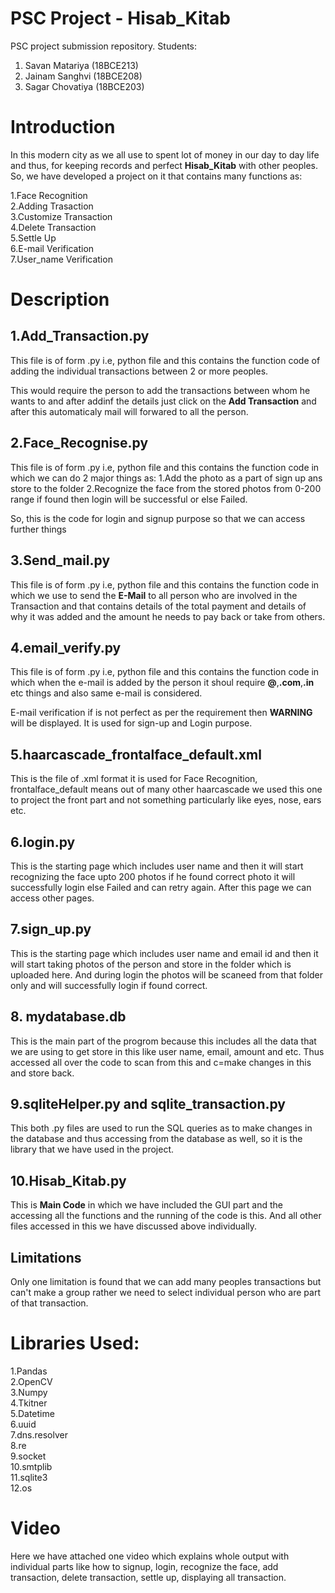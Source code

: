 # PSC Project - Hisab_Kitab

PSC project submission repository.
Students:

1. Savan Matariya (18BCE213)
2. Jainam Sanghvi (18BCE208)
3. Sagar Chovatiya (18BCE203)

# Introduction

In this modern city as we all use to spent lot of money in our day to day life and thus, for keeping records and perfect **Hisab_Kitab** with other peoples. So, we have developed a project on it that contains many functions as:

1.Face Recognition<br/>
2.Adding Trasaction<br/>
3.Customize Transaction<br/>
4.Delete Transaction<br/>
5.Settle Up<br/>
6.E-mail Verification<br/>
7.User_name Verification<br/>

# Description

## 1.Add_Transaction.py
This file is of form .py i.e, python file and this contains the function code of adding the individual transactions between 2 or more peoples.

This would require the person to add the transactions between whom he wants to and after addinf the details just click on the **Add Transaction** and after this automaticaly mail will forwared to all the person.

## 2.Face_Recognise.py
This file is of form .py i.e, python file and this contains the function code in which we can do 2 major things as: 
1.Add the photo as a part of sign up ans store to the folder
2.Recognize the face from the stored photos from 0-200 range if found then login will be successful or else Failed.

So, this is the code for login and signup purpose so that we can access further things

## 3.Send_mail.py
This file is of form .py i.e, python file and this contains the function code in which we use to send the **E-Mail** to all person who are involved in the Transaction and that contains details of the total payment and details of why it was added and the amount he needs to pay back or take from others.

## 4.email_verify.py
This file is of form .py i.e, python file and this contains the function code in which when the e-mail is added by the person it shoul require **@**,**.com**,**.in** etc things and also same e-mail is considered.

E-mail verification if is not perfect as per the requirement then **WARNING** will be displayed. It is used for sign-up and Login purpose.

## 5.haarcascade_frontalface_default.xml
This is the file of .xml format it is used for Face Recognition, frontalface_default means out of many other haarcascade we used this one to project the front part and not something particularly like eyes, nose, ears etc.

## 6.login.py
This is the starting page which includes user name and then it will start recognizing the face upto 200 photos if he found correct photo it will successfully login else Failed and can retry again.
After this page we can access other pages.

## 7.sign_up.py
This is the starting page which includes user name and email id and then it will start taking photos of the person and store in the folder which is uploaded here.
And during login the photos will be scaneed from that folder only and will successfully login if found correct.

## 8. mydatabase.db
This is the main part of the progrom because this includes all the data that we are using to get store in this like user name, email, amount and etc. 
Thus accessed all over the code to scan from this and c=make changes in this and store back.

## 9.sqliteHelper.py and sqlite_transaction.py
This both .py files are used to run the SQL queries as to make changes in the database and thus accessing from the database as well, so it is the library that we have used in the project.

## 10.Hisab_Kitab.py
This is **Main Code** in which we have included the GUI part and the accessing all the functions and the running of the code is this.
And all other files accessed in this we have discussed above individually.

## Limitations
Only one limitation is found that we can add many peoples transactions but can't make a group rather we need to select individual person who are part of that transaction.

# Libraries Used:
1.Pandas<br/>
2.OpenCV<br/>
3.Numpy<br/>
4.Tkitner<br/>
5.Datetime<br/>
6.uuid<br/>
7.dns.resolver<br/>
8.re<br/>
9.socket<br/>
10.smtplib<br/>
11.sqlite3<br/>
12.os<br/>

# Video
Here we have attached one video which explains whole output with individual parts like how to signup, login, recognize the face, add transaction, delete transaction, settle up, displaying all transaction.
